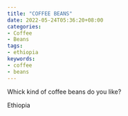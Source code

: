 ```yaml
---
title: "COFFEE BEANS"
date: 2022-05-24T05:36:20+08:00
categories:
- Coffee
- Beans
tags:
- ethiopia
keywords:
- coffee
- beans
---
```


Whick kind of coffee beans do you like?
<!--more-->

Ethiopia

